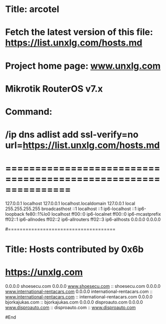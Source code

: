 # Title: arcotel
#
#
# Fetch the latest version of this file: https://list.unxlg.com/hosts.md
# Project home page: www.unxlg.com
# 
# Mikrotik RouterOS v7.x
#
# Command:
#
#          /ip dns adlist add ssl-verify=no url=https://list.unxlg.com/hosts.md
#
# ===============================================================

127.0.0.1 localhost
127.0.0.1 localhost.localdomain
127.0.0.1 local
255.255.255.255 broadcasthost
::1 localhost
::1 ip6-localhost
::1 ip6-loopback
fe80::1%lo0 localhost
ff00::0 ip6-localnet
ff00::0 ip6-mcastprefix
ff02::1 ip6-allnodes
ff02::2 ip6-allrouters
ff02::3 ip6-allhosts
0.0.0.0 0.0.0.0


#=====================================
# Title: Hosts contributed by 0x6b
# https://unxlg.com

0.0.0.0 shoesecu.com
0.0.0.0 www.shoesecu.com
:: shoesecu.com
0.0.0.0 www.international-rentacars.com
0.0.0.0 international-rentacars.com
:: www.international-rentacars.com
:: international-rentacars.com
0.0.0.0 bjorkajukas.com
:: bjorkajukas.com
0.0.0.0 disproauto.com
0.0.0.0 www.disproauto.com
:: disproauto.com
:: www.disproauto.com

#End
